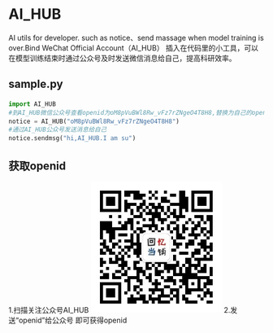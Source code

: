 # AI_HUB
AI utils for developer. such as notice、send massage when model training is over.Bind WeChat Official Account（AI_HUB）
插入在代码里的小工具，可以在模型训练结束时通过公众号及时发送微信消息给自己，提高科研效率。

## sample.py
```Python
import AI_HUB
#到AI_HUB微信公众号查看openid为oM8pVuBWl8Rw_vFz7rZNgeO4T8H8,替换为自己的openid
notice = AI_HUB("oM8pVuBWl8Rw_vFz7rZNgeO4T8H8")
#通过AI_HUB公众号发送消息给自己
notice.sendmsg("hi,AI_HUB.I am su")
```

## 获取openid
1.扫描关注公众号AI_HUB
![avatar](docs/qrcode.jpg)
2.发送“openid”给公众号 即可获得openid

